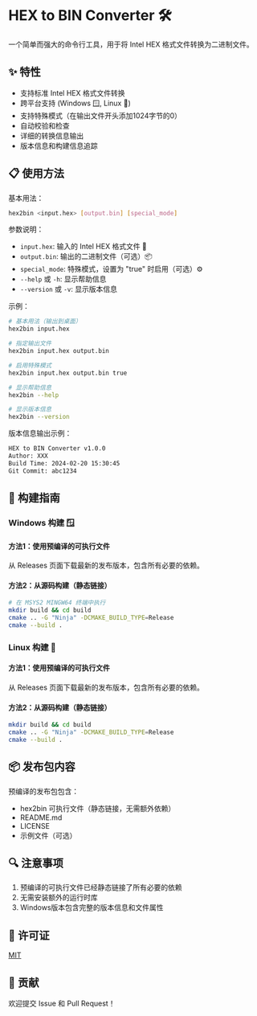 # HEX to BIN Converter 🛠️

一个简单而强大的命令行工具，用于将 Intel HEX 格式文件转换为二进制文件。

## ✨ 特性

- 支持标准 Intel HEX 格式文件转换
- 跨平台支持 (Windows 🪟, Linux 🐧)
- 支持特殊模式（在输出文件开头添加1024字节的0）
- 自动校验和检查
- 详细的转换信息输出
- 版本信息和构建信息追踪

## 📋 使用方法

基本用法：
```bash
hex2bin <input.hex> [output.bin] [special_mode]
```

参数说明：
- `input.hex`: 输入的 Intel HEX 格式文件 📄
- `output.bin`: 输出的二进制文件（可选）📦
- `special_mode`: 特殊模式，设置为 "true" 时启用（可选）⚙️
- `--help` 或 `-h`: 显示帮助信息
- `--version` 或 `-v`: 显示版本信息

示例：
```bash
# 基本用法（输出到桌面）
hex2bin input.hex

# 指定输出文件
hex2bin input.hex output.bin

# 启用特殊模式
hex2bin input.hex output.bin true

# 显示帮助信息
hex2bin --help

# 显示版本信息
hex2bin --version
```

版本信息输出示例：
```bash
HEX to BIN Converter v1.0.0
Author: XXX
Build Time: 2024-02-20 15:30:45
Git Commit: abc1234
```

## 🔨 构建指南

### Windows 构建 🪟

#### 方法1：使用预编译的可执行文件
从 Releases 页面下载最新的发布版本，包含所有必要的依赖。

#### 方法2：从源码构建（静态链接）

```bash
# 在 MSYS2 MINGW64 终端中执行
mkdir build && cd build
cmake .. -G "Ninja" -DCMAKE_BUILD_TYPE=Release
cmake --build .
```

### Linux 构建 🐧

#### 方法1：使用预编译的可执行文件
从 Releases 页面下载最新的发布版本，包含所有必要的依赖。

#### 方法2：从源码构建（静态链接）

```bash
mkdir build && cd build
cmake .. -G "Ninja" -DCMAKE_BUILD_TYPE=Release
cmake --build .
```

## 📦 发布包内容

预编译的发布包包含：
- hex2bin 可执行文件（静态链接，无需额外依赖）
- README.md
- LICENSE
- 示例文件（可选）

## 🔍 注意事项

1. 预编译的可执行文件已经静态链接了所有必要的依赖
2. 无需安装额外的运行时库
3. Windows版本包含完整的版本信息和文件属性

## 📝 许可证

[MIT](LICENSE)

## 🤝 贡献

欢迎提交 Issue 和 Pull Request！


